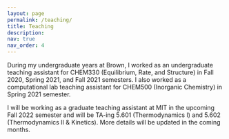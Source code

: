 ```yaml
---
layout: page
permalink: /teaching/
title: Teaching
description: 
nav: true
nav_order: 4
---
```


During my undergraduate years at Brown, I worked as an undergraduate teaching assistant for CHEM330 (Equilibrium, Rate, and Structure) in Fall 2020, Spring 2021, and Fall 2021 semesters. I also worked as a computational lab teaching assistant for CHEM500 (Inorganic Chemistry) in Spring 2021 semester. 
 
I will be working as a graduate teaching assistant at MIT in the upcoming Fall 2022 semester and will be TA-ing 5.601 (Thermodynamics I) and 5.602 (Thermodynamics II & Kinetics). More details will be updated in the coming months.


